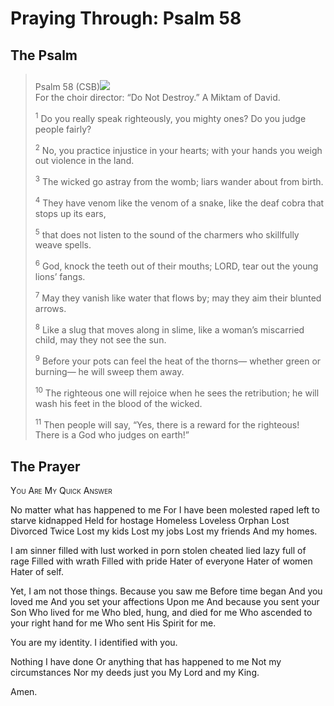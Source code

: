 # Praying Through: Psalm 58

## The Psalm

>Psalm 58 (CSB)<img class="intro-right" style="margin-top:10px" src="/images/art-paris-psalter.jpg">  
><sup></sup> For the choir director: “Do Not Destroy.” A Miktam of David. 
>
><sup>1</sup> Do you really speak righteously, you mighty ones? Do you judge people fairly? 
>
><sup>2</sup> No, you practice injustice in your hearts; with your hands you weigh out violence in the land. 
>
><sup>3</sup> The wicked go astray from the womb; liars wander about from birth. 
>
><sup>4</sup> They have venom like the venom of a snake, like the deaf cobra that stops up its ears, 
>
><sup>5</sup> that does not listen to the sound of the charmers who skillfully weave spells. 
>
><sup>6</sup> God, knock the teeth out of their mouths; LORD, tear out the young lions’ fangs. 
>
><sup>7</sup> May they vanish like water that flows by; may they aim their blunted arrows. 
>
><sup>8</sup> Like a slug that moves along in slime, like a woman’s miscarried child, may they not see the sun. 
>
><sup>9</sup> Before your pots can feel the heat of the thorns— whether green or burning— he will sweep them away. 
>
><sup>10</sup> The righteous one will rejoice when he sees the retribution; he will wash his feet in the blood of the wicked. 
>
><sup>11</sup> Then people will say, “Yes, there is a reward for the righteous! There is a God who judges on earth!”

## The Prayer

<div style="font-variant: small-caps;">
You Are My Quick Answer
</div>


No matter what has happened to me
For I have been
molested
raped
left to starve
kidnapped
Held for hostage
Homeless
Loveless
Orphan
Lost
Divorced
Twice
Lost my kids
Lost my jobs
Lost my friends
And my homes.

I am sinner
filled with lust
worked in porn
stolen
cheated
lied
lazy
full of rage
Filled with wrath
Filled with pride
Hater of everyone
Hater of women
Hater of self.

Yet,
I am not those things.
Because you saw me 
Before time began
And you loved me
And you set your affections 
Upon me
And because you sent your Son
Who lived for me
Who bled, hung, and died for me
Who ascended to your right hand for me
Who sent His Spirit for me.

You are my identity.
I identified with you.

Nothing I have done
Or anything that has happened to me
Not my circumstances
Nor my deeds
just you
My Lord and my King.

Amen.
